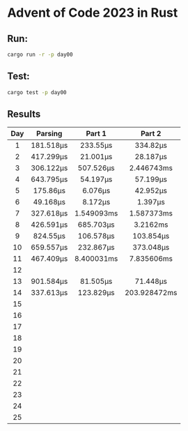 # Advent of Code 2023 in Rust

## Run:

```bash
cargo run -r -p day00
```

## Test:

```bash
cargo test -p day00
```

## Results

|  Day  |  Parsing  |   Part 1   |    Part 2    |
| :---: | :-------: | :--------: | :----------: |
|   1   | 181.518µs |  233.55µs  |   334.82µs   |
|   2   | 417.299µs |  21.001µs  |   28.187µs   |
|   3   | 306.122µs | 507.526µs  |  2.446743ms  |
|   4   | 643.795µs |  54.197µs  |   57.199µs   |
|   5   | 175.86µs  |  6.076µs   |   42.952µs   |
|   6   | 49.168µs  |  8.172µs   |   1.397µs    |
|   7   | 327.618µs | 1.549093ms |  1.587373ms  |
|   8   | 426.591µs | 685.703µs  |   3.2162ms   |
|   9   | 824.55µs  | 106.578µs  |  103.854µs   |
|  10   | 659.557µs | 232.867µs  |  373.048µs   |
|  11   | 467.409µs | 8.400031ms |  7.835606ms  |
|  12   |           |            |              |
|  13   | 901.584µs |  81.505µs  |   71.448µs   |
|  14   | 337.613µs | 123.829µs  | 203.928472ms |
|  15   |           |            |              |
|  16   |           |            |              |
|  17   |           |            |              |
|  18   |           |            |              |
|  19   |           |            |              |
|  20   |           |            |              |
|  21   |           |            |              |
|  22   |           |            |              |
|  23   |           |            |              |
|  24   |           |            |              |
|  25   |           |            |              |

